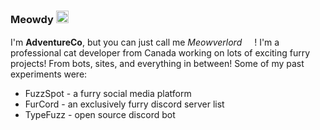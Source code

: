 ### Meowdy <img src="https://cdn.discordapp.com/emojis/670697661535617046.png?v=1" alt="cute cat emoji waving" data-canonical-src="https://cdn.discordapp.com/emojis/670697661535617046.png?v=1" height="20" />

I'm __AdventureCo__, but you can just call me _Meowverlord_ <img src="https://cdn.discordapp.com/emojis/552523611261632512.png?v=1" height="16" />! I'm a professional cat developer from Canada working on lots of exciting furry projects! From bots, sites, and everything in between! Some of my past experiments were:
- FuzzSpot - a furry social media platform
- FurCord - an exclusively furry discord server list
- TypeFuzz - open source discord bot
